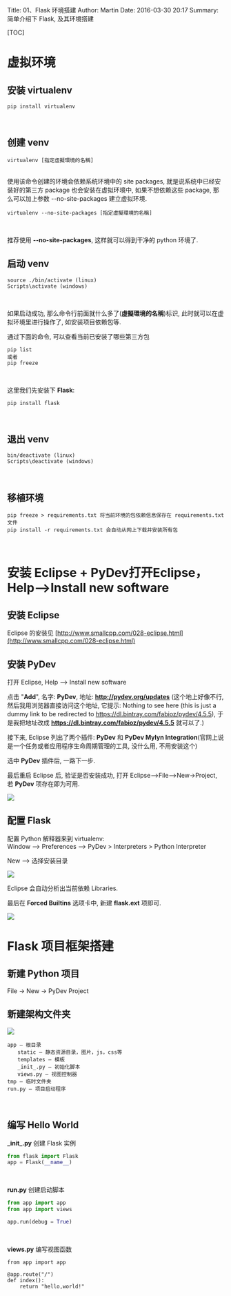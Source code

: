 Title: 01、Flask 环境搭建
Author: Martin
Date: 2016-03-30 20:17
Summary: 简单介绍下 Flask, 及其环境搭建

[TOC]

# 虚拟环境
## 安装 virtualenv
```
pip install virtualenv
```
<br>

## 创建 venv
```
virtualenv [指定虛擬環境的名稱]
```
<br>
使用该命令创建的环境会依赖系统环境中的 site packages, 就是说系统中已经安装好的第三方 package 也会安装在虚拟环境中, 如果不想依赖这些 package, 那么可以加上参数 --no-site-packages 建立虚拟环境.

```
virtualenv --no-site-packages [指定虛擬環境的名稱]
```
<br>

推荐使用 __--no-site-packages__, 这样就可以得到干净的 python 环境了.

## 启动 venv
```
source ./bin/activate (linux)
Scripts\activate (windows)
```
<br>

如果启动成功, 那么命令行前面就什么多了(__虛擬環境的名稱__)标识, 此时就可以在虚拟环境里进行操作了,
如安装项目依赖包等.

通过下面的命令, 可以查看当前已安装了哪些第三方包

```
pip list
或者
pip freeze
```
<br>

这里我们先安装下 __Flask__:

```
pip install flask
```
<br>

## 退出 venv
```
bin/deactivate (linux)
Scripts\deactivate (windows)
```
<br>

## 移植环境
```
pip freeze > requirements.txt 将当前环境的包依赖信息保存在 requirements.txt 文件
pip install -r requirements.txt 会自动从网上下载并安装所有包
```
<br>

# 安装 Eclipse + PyDev打开Eclipse，Help–>Install new software
## 安装 Eclipse
Eclipse 的安装见 [http://www.smallcpp.com/028-eclipse.html](http://www.smallcpp.com/028-eclipse.html)

## 安装 PyDev
打开 Eclipse, Help –> Install new software

点击 "__Add__", 名字: __PyDev__, 地址: __http://pydev.org/updates__ (这个地上好像不行, 然后我用浏览器直接访问这个地址, 它提示: Nothing to see here (this is just a dummy link to be redirected to https://dl.bintray.com/fabioz/pydev/4.5.5), 于是我把地址改成 __https://dl.bintray.com/fabioz/pydev/4.5.5__ 就可以了.)

接下来, Eclipse 列出了两个插件: __PyDev__ 和 __PyDev Mylyn Integration__(官网上说是一个任务或者应用程序生命周期管理的工具, 没什么用, 不用安装这个)

选中 __PyDev__ 插件后, 一路下一步.

最后重启 Eclipse 后, 验证是否安装成功, 打开 Eclipse–\>File–\>New-\>Project, 若 __PyDev__ 项存在即为可用.

![](http://i66.tinypic.com/a23r4l.jpg)

## 配置 Flask
配置 Python 解释器来到 virtualenv:<br>
Window –\> Preferences –\> PyDev \> Interpreters \> Python Interpreter

New –\> 选择安装目录

![](http://i68.tinypic.com/ws2rnb.jpg)

Eclipse 会自动分析出当前依赖 Libraries.

最后在 __Forced Builtins__ 选项卡中, 新建 __flask.ext__ 项即可.

![](http://i65.tinypic.com/acvgat.jpg)

# Flask 项目框架搭建
## 新建 Python 项目
File \-\> New \-\> PyDev Project

## 新建架构文件夹
![](http://i66.tinypic.com/xbt6o.jpg)

```
app – 根目录
　　static – 静态资源目录，图片，js，css等
　　templates – 模板
　　_init_.py – 初始化脚本
　　views.py – 视图控制器
tmp – 临时文件夹
run.py – 项目启动程序
```
<br>

## 编写 Hello World

__\_init\_.py__ 创建 Flask 实例

```python
from flask import Flask
app = Flask(__name__)
```
<br>

__run.py__ 创建启动脚本

```python
from app import app
from app import views

app.run(debug = True)
```
<br>

__views.py__ 编写视图函数

```
from app import app

@app.route("/")
def index():
    return "hello,world!"
```
<br>
